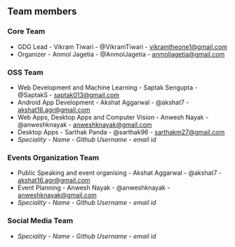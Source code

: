 ## Team members

### Core Team
- GDG Lead - Vikram Tiwari - @VikramTiwari - vikramtheone1@gmail.com
- Organizer - Anmol Jagetia - @AnmolJagetia - anmoljagetia@gmail.com

### OSS Team
- Web Development and Machine Learning - Saptak Sengupta - @SaptakS - saptak013@gmail.com
- Android App Development - Akshat Aggarwal - @akshat7 - akshat16.agr@gmail.com
- Web Apps, Desktop Apps and Computer Vision - Anwesh Nayak - @anweshknayak - anweshknayak@gmail.com
- Desktop Apps - Sarthak Panda - @sarthak96 - sarthakm27@gmail.com
- *Speciality - Name - Github Username - email id*

### Events Organization Team
- Public Speaking and event organising - Akshat Aggarwal - @akshat7 - akshat16.agr@gmail.com
- Event Planning - Anwesh Nayak - @anweshknayak - anweshknayak@gmail.com
- *Speciality - Name - Github Username - email id*

### Social Media Team
- *Speciality - Name - Github Username - email id*
